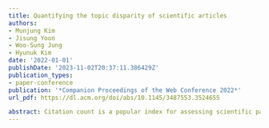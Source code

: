 ```yaml
---
title: Quantifying the topic disparity of scientific articles
authors:
- Munjung Kim
- Jisung Yoon
- Woo-Sung Jung
- Hyunuk Kim
date: '2022-01-01'
publishDate: '2023-11-02T20:37:11.386429Z'
publication_types:
- paper-conference
publication: '*Companion Proceedings of the Web Conference 2022*'
url_pdf: https://dl.acm.org/doi/abs/10.1145/3487553.3524655

abstract: Citation count is a popular index for assessing scientific papers. However, it depends on not only the quality of a paper but also various factors, such as conventionality, journal, team size, career age, and gender. Here, we examine the extent to which the conventionality of a paper is related to its citation count by using our measure, topic disparity. The topic disparity is the cosine distance between a paper and its discipline on a neural embedding space. Using this measure, we show that the topic disparity is negatively associated with citation count, even after controlling journal impact, team size, and the career age and gender of the first and last authors. This result indicates that less conventional research tends to receive fewer citations than conventional research. The topic disparity can be used to complement citation count and to recommend papers at the periphery of a discipline because of their less conventional topics.
---
```

